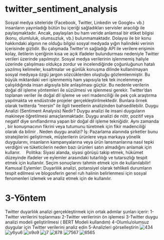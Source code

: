 # twitter_sentiment_analysis
 Sosyal medya siteleride (Facebook, Twitter, Linkedin ve Google+ vb.) insanların yayınladığı bütün bu içeriği sağladıkları servisler aracılığı ile paylaşmaktadır. Ancak, paylaşılan bu ham veride anlamsal bir etiket bilgisi (konu, olumluluk, olumsuzluk, vb.) bulunmamaktadır. Dolayısı ile bir konu hakkındaki algının ne olduğu bilgisi sosyal medyada yığın halindeki verinin içerisinde gizlidir. Bu çalışmada Twitter’ın sağladığı API ile verilere erişimin kolay, iletilerin içeriğinin kısa ve açık ifadeler bulundurması nedeniyle Twitter verileri üzerinde yapılmıştır. Sosyal medya verilerinin işlenmemiş haliyle üzerinde çalışılması oldukça zordur ve incelendiğinde çoğunluğunun hatalı yazılmış kelimeler, kısaltmalar ve günlük konuşma dilinde kullanılmayan sosyal medyaya özgü jargon sözcüklerden oluştuğu gözlemlenmiştir. Bu büyük miktardaki veri işlenmemiş ham yapısıyla tek tek incelenmeye çalışıldığında insan algısıyla bile anlaşılması güçtür. Bu nedenle verilerin doğal dil işleme yöntemleri ile süzülmesi ve işlenmesi gerekir. Twitter’dan toplanan veriler ile doğal dil işleme ve veri madenciliği ile pek çok araştırma yapılmakta ve endüstride projeler gerçekleştirilmektedir. Bunlara örnek olarak twitterda “mersin” ile ilgili tweetlerin analizinden bahsedilebilir.
Duygu Analizi (Sentiment Analysis) Nedir?
Duygu analizi ile insani duyguların makineye öğretilmesi amaçlanmaktadır. Duygu analizi de nötr, pozitif veya negatif diye sınıflandırma yapan bir doğal dil işleme tekniğidir. Aynı zamanda , bir konuşmacının fikrini veya tutumunu türetmek için fikir madenciliği olarak da bilinir .
Neden duygu analizi?
İş: Pazarlama alanında şirketler bunu stratejilerini geliştirmek, müşterilerin ürünlere veya markaya yönelik duygularını, insanların kampanyalarına veya ürün lansmanlarına nasıl tepki verdiğini ve tüketicilerin neden bazı ürünleri satın almadığını anlamak için kullanır. 
Politika: Siyasi alanda, siyasi görüşü takip etmek, hükümet düzeyinde ifadeler ve eylemler arasındaki tutarlılığı ve tutarsızlığı tespit etmek için kullanılır. Seçim sonuçlarını tahmin etmek için de kullanılabilir!
Kamusal Eylemler: Duyarlılık analizi, potansiyel olarak tehlikeli durumların tespit edilmesi ve blogosferin genel ruh halinin belirlenmesi için sosyal fenomenleri izlemek ve analiz etmek için de kullanılır.
# 3-Yöntem
Twitter duyarlılık analizi gerçekleştirmek için ortak adımlar şunları içerir:
1-Twitter verilerini toplanması
2-Twitter verilerinin ön işlemesi
3-Twitter duygu analizi modeli geliştirilmesi ( BERT Modeli kullandım)
4-Olumlu/olumsuz duygular için Twitter verilerini analiz edin
5-Analizleri görselleştirin
![434](https://user-images.githubusercontent.com/47918693/211151430-5b92d99b-89c9-4367-9eca-20ea0ca23fcb.png)
![y6yu6](https://user-images.githubusercontent.com/47918693/211151431-22bb9ff1-1a3c-4501-866f-91ebee82d352.png)
![o9o9](https://user-images.githubusercontent.com/47918693/211151432-2619a4b1-c47d-4da0-aff0-6f28ec89d150.png)
![j7](https://user-images.githubusercontent.com/47918693/211151433-b94757b0-77a2-4fcb-98fe-08aeb5bbe104.png)
![878](https://user-images.githubusercontent.com/47918693/211151434-ba92369a-b422-401d-8eaf-ccd318a8a297.png)
![7567](https://user-images.githubusercontent.com/47918693/211151435-37c58487-cd47-4c71-a757-01e0313f1149.png)
![6565](https://user-images.githubusercontent.com/47918693/211151436-26c7b21d-b3f3-4324-bd6a-5b7a431ec6da.png)
